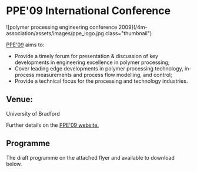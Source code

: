 # PPE'09 International Conference

<!--break-->
![polymer processing engineering conference 2009](/4m-association/assets/images/ppe_logo.jpg class="thumbnail")

[PPE'09](http://www.polyeng.com/ppe09/) aims to:  

 *  Provide a timely forum for presentation & discussion of key developments in engineering excellence in polymer processing;  
 *  Cover leading edge developments in polymer processing technology, in-process measurements and process flow modelling, and control;  
 *  Provide a technical focus for the processing and technology industries.  



## Venue:

University of Bradford

Further details on the [PPE'09 website.](http://www.polyeng.com/ppe09/)

## Programme

The draft programme on the attached flyer and available to download below.